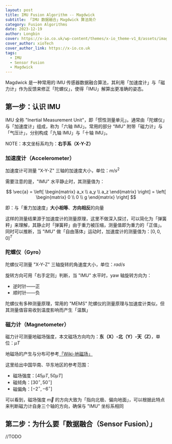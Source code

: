 ```yaml
---
layout: post
title: IMU Fusion Algorithm -- Magdwick
subtitle: 「IMU 数据融合」Magdwick 算法简介
category: Fusion Algorithms
date: 2023-12-19
author: Longbin
cover: https://x-io.co.uk/wp-content/themes/x-io_theme-v1_8/assets/images/x-io-header-logo.png
cover_author: xioTech
cover_author_link: https://x-io.co.uk
tags:
  - IMU
  - Sensor Fusion
  - Magdwick
---
```


Magdwick 是一种常用的 IMU 传感器数据融合算法，其利用「加速度计」与「磁力计」作为反馈来修正「陀螺仪」，使得「IMU」解算出更准确的姿态。

## 第一步：认识 IMU

IMU 全称 "Inertial Measurement Unit"，即「惯性测量单元」。通常由「陀螺仪」与「加速度计」组成，称为「六轴 IMU」。常用的部分 “IMU" 附带「磁力计」与「气压计」，分别构成「九轴 IMU」与「十轴 IMU」。

NOTE：本文坐标系均为：**右手系（X-Y-Z）**

### 加速度计（Accelerometer）

加速度计可测量 "X-Y-Z" 三轴的加速度大小，单位：$m/s^2$

需要注意的是，"IMU" 水平静止时，其测量值为：

$$
\vec{a} = \left[
\begin{matrix}
    a_x \\
    a_y \\
    a_z
\end{matrix}
\right] = \left[
\begin{matrix}
  0 \\
  0 \\
  g
\end{matrix}
\right]
$$

即：与「重力加速度」**大小相等**、**方向相反**的向量

这样的测量结果源于加速度计的测量原理，这里不做深入探讨，可以简化为「弹簧秤」来理解，其静止时「弹簧秤」由于重力被压缩，测量值即为重力的「正值」。同时可以推断，当 "IMU" 做「自由落体」运动时，加速度计的测量值为：$[0, 0, 0]^T$

### 陀螺仪（Gyro）

陀螺仪可测量 "X-Y-Z" 三轴旋转的角速度大小，单位：$rad/s$

旋转方向可用「右手定则」判断，当 "IMU" 水平时，yaw 轴旋转方向为：

- 逆时针——正
- 顺时针——负

陀螺仪有多种测量原理，常用的 "MEMS" 陀螺仪的测量原理与加速度计类似，但其测量值容易收到温度影响而产生「温飘」

### 磁力计（Magnetometer）

磁力计可测量地磁场强度，本文磁场方向均为：**东（X）-北（Y）-天（Z）**，单位：$\mu T$

地磁场的产生与分布可参考[「Wiki-地磁场」](https://zh.wikipedia.org/wiki/地磁场)

这里给出中国华南、华东地区的参考范围：

- 磁场强度：$[45 \mu T, 50 \mu T]$
- 磁倾角：$[30^\circ, 50^\circ]$
- 磁偏角：$[-2^\circ, -6^\circ]$

可以看到，磁场强度 $\vec{m}$ 的方向大致为「指向北极、偏向地面」，可以根据此特点来判断磁力计自身三个轴的方向，确保与 "IMU" 坐标系相同

## 第二步：为什么要「数据融合（Sensor Fusion）」

//TODO
